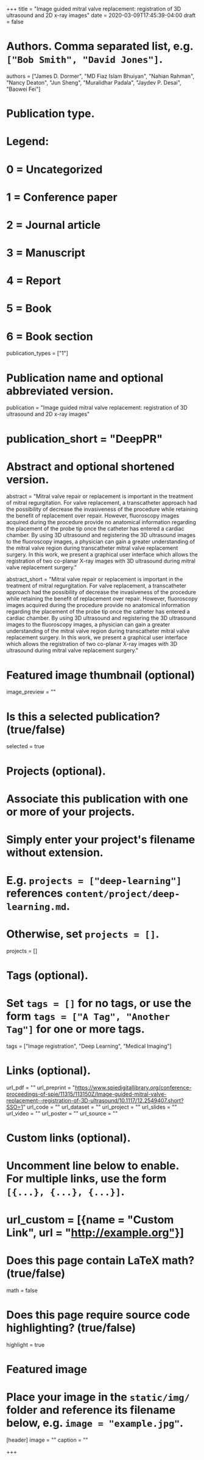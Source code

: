 +++
title = "Image guided mitral valve replacement: registration of 3D ultrasound and 2D x-ray images"
date = 2020-03-09T17:45:39-04:00
draft = false

# Authors. Comma separated list, e.g. `["Bob Smith", "David Jones"]`.
authors = ["James D. Dormer", "MD Fiaz Islam Bhuiyan", "Nahian Rahman", "Nancy Deaton", "Jun Sheng", "Muralidhar Padala", "Jaydev P. Desai", "Baowei Fei"]

# Publication type.
# Legend:
# 0 = Uncategorized
# 1 = Conference paper
# 2 = Journal article
# 3 = Manuscript
# 4 = Report
# 5 = Book
# 6 = Book section
publication_types = ["1"]

# Publication name and optional abbreviated version.
publication = "Image guided mitral valve replacement: registration of 3D ultrasound and 2D x-ray images"
# publication_short = "DeepPR"

# Abstract and optional shortened version.
abstract = "Mitral valve repair or replacement is important in the treatment of mitral regurgitation. For valve replacement, a transcatheter approach had the possibility of decrease the invasiveness of the procedure while retaining the benefit of replacement over repair. However, fluoroscopy images acquired during the procedure provide no anatomical information regarding the placement of the probe tip once the catheter has entered a cardiac chamber. By using 3D ultrasound and registering the 3D ultrasound images to the fluoroscopy images, a physician can gain a greater understanding of the mitral valve region during transcatheter mitral valve replacement surgery. In this work, we present a graphical user interface which allows the registration of two co-planar X-ray images with 3D ultrasound during mitral valve replacement surgery."

abstract_short = "Mitral valve repair or replacement is important in the treatment of mitral regurgitation. For valve replacement, a transcatheter approach had the possibility of decrease the invasiveness of the procedure while retaining the benefit of replacement over repair. However, fluoroscopy images acquired during the procedure provide no anatomical information regarding the placement of the probe tip once the catheter has entered a cardiac chamber. By using 3D ultrasound and registering the 3D ultrasound images to the fluoroscopy images, a physician can gain a greater understanding of the mitral valve region during transcatheter mitral valve replacement surgery. In this work, we present a graphical user interface which allows the registration of two co-planar X-ray images with 3D ultrasound during mitral valve replacement surgery."

# Featured image thumbnail (optional)
image_preview = ""

# Is this a selected publication? (true/false)
selected = true

# Projects (optional).
#   Associate this publication with one or more of your projects.
#   Simply enter your project's filename without extension.
#   E.g. `projects = ["deep-learning"]` references `content/project/deep-learning.md`.
#   Otherwise, set `projects = []`.
projects = []

# Tags (optional).
#   Set `tags = []` for no tags, or use the form `tags = ["A Tag", "Another Tag"]` for one or more tags.
tags = ["Image registration", "Deep Learning", "Medical Imaging"]

# Links (optional).
url_pdf = ""
url_preprint = "https://www.spiedigitallibrary.org/conference-proceedings-of-spie/11315/113150Z/Image-guided-mitral-valve-replacement--registration-of-3D-ultrasound/10.1117/12.2549407.short?SSO=1"
url_code = ""
url_dataset = ""
url_project = ""
url_slides = ""
url_video = ""
url_poster = ""
url_source = ""

# Custom links (optional).
#   Uncomment line below to enable. For multiple links, use the form `[{...}, {...}, {...}]`.
# url_custom = [{name = "Custom Link", url = "http://example.org"}]

# Does this page contain LaTeX math? (true/false)
math = false

# Does this page require source code highlighting? (true/false)
highlight = true

# Featured image
# Place your image in the `static/img/` folder and reference its filename below, e.g. `image = "example.jpg"`.
[header]
image = ""
caption = ""

+++
